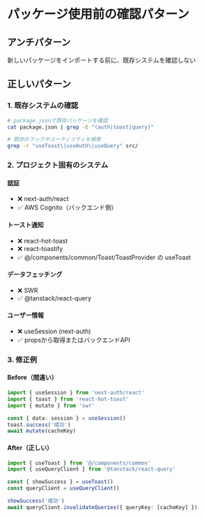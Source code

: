 # パッケージ使用前の確認パターン

## アンチパターン
新しいパッケージをインポートする前に、既存システムを確認しない

## 正しいパターン

### 1. 既存システムの確認
```bash
# package.jsonで既存パッケージを確認
cat package.json | grep -E "(auth|toast|query)"

# 既存のフックやユーティリティを検索
grep -r "useToast\|useAuth\|useQuery" src/
```

### 2. プロジェクト固有のシステム

#### 認証
- ❌ next-auth/react
- ✅ AWS Cognito（バックエンド側）

#### トースト通知
- ❌ react-hot-toast
- ❌ react-toastify
- ✅ @/components/common/Toast/ToastProvider の useToast

#### データフェッチング
- ❌ SWR
- ✅ @tanstack/react-query

#### ユーザー情報
- ❌ useSession (next-auth)
- ✅ propsから取得またはバックエンドAPI

### 3. 修正例

#### Before（間違い）
```typescript
import { useSession } from 'next-auth/react'
import { toast } from 'react-hot-toast'
import { mutate } from 'swr'

const { data: session } = useSession()
toast.success('成功')
await mutate(cacheKey)
```

#### After（正しい）
```typescript
import { useToast } from '@/components/common'
import { useQueryClient } from '@tanstack/react-query'

const { showSuccess } = useToast()
const queryClient = useQueryClient()

showSuccess('成功')
await queryClient.invalidateQueries({ queryKey: [cacheKey] })
```